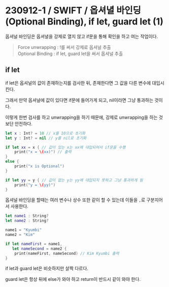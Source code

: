 # 230912-1 / SWIFT / 옵셔녈 바인딩(Optional Binding), if let, guard let (1)

옵셔널 바인딩은 옵셔녈을 강제로 열지 않고 if문을 통해 확인을 하고 여는 작업이다.

> Force unwrapping : !를 써서 강제로 옵셔널 추출 <br>
> Optional Binding : if let, guard let을 써서 옵셔널 추출

## if let 

if let은 옵셔널의 값이 존재하는지를 검사한 뒤, 존재한다면 그 값을 다른 변수에 대입시킨다.

그래서 만약 옵셔널에 값이 있다면 if문에 들어가게 되고, nil이라면 그냥 통과하는 것이다. 

이렇게 한번 검사를 하고 unwrapping을 하기 때문에, 강제로 unwrapping을 하는 것보단 안전하다.

```swift
let x : Int? = 10 // x를 10으로 초기화 
let y : Int? = nil // y를 nil로 초기화

if let xx = x { // 값이 있는 x는 xx에 대입되어서 if문을 수행
    print("x = \(xx)") // 출력
}
else {
    print("x is Optional")
}

if let yy = y { // 값이 없는 y는 yy에 대입되지 못하고 그냥 통과하게 됨
    print("y = \(yy)")
}
```

옵셔널 바인딩을 할때는 여러 변수나 상수 또한 같이 할 수 있는데 이들을 `,`로 구분지어서 사용한다.

```swift
let name1 : String?
let name2 : String?

name1 = "Kyumbi"
name2 = "Kim"

if let nameFirst = name1,
   let nameSecond = name2 {
    print(nameFirst, nameSecond) // Kim Kyumbi 출력 
}
```

if let과 guard let은 비슷하지만 살짝 다르다.

guard let은 항상 뒤에 else가 와야 하고 return이 반드시 같이 와야 한다.